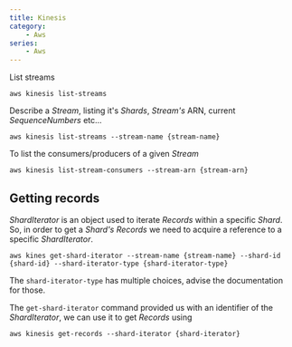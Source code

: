 ```yaml
---
title: Kinesis
category:
    - Aws
series:
    - Aws
---
```


List streams

    aws kinesis list-streams

Describe a _Stream_, listing it's _Shards_, _Stream's_ ARN, current _SequenceNumbers_ etc...

    aws kinesis list-streams --stream-name {stream-name}

To list the consumers/producers of a given _Stream_

    aws kinesis list-stream-consumers --stream-arn {stream-arn}

## Getting records

_ShardIterator_ is an object used to iterate _Records_ within a specific _Shard_. So, in order to get a _Shard's_ _Records_ we need to acquire a reference to a specific _ShardIterator_.

    aws kines get-shard-iterator --stream-name {stream-name} --shard-id {shard-id} --shard-iterator-type {shard-iterator-type}

The ```shard-iterator-type``` has multiple choices, advise the documentation for those.

The ```get-shard-iterator``` command provided us with an identifier of the _ShardIterator_, we can use it to get _Records_ using

    aws kinesis get-records --shard-iterator {shard-iterator}
